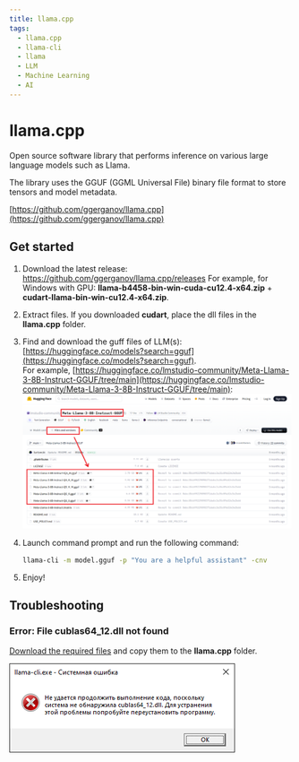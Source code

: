 ```yaml
---
title: llama.cpp
tags:
  - llama.cpp
  - llama-cli
  - llama
  - LLM
  - Machine Learning
  - AI
---
```


# llama.cpp

Open source software library that performs inference on various large language models such as Llama.

The library uses the GGUF (GGML Universal File) binary file format to store tensors and model metadata.

[https://github.com/ggerganov/llama.cpp](https://github.com/ggerganov/llama.cpp)

## Get started

1. Download the latest release: https://github.com/ggerganov/llama.cpp/releases
   For example, for Windows with GPU: **llama-b4458-bin-win-cuda-cu12.4-x64.zip** + **cudart-llama-bin-win-cu12.4-x64.zip**.

2. Extract files. If you downloaded **cudart**, place the dll files in the **llama.cpp** folder.

3. Find and download the guff files of LLM(s): [https://huggingface.co/models?search=gguf](https://huggingface.co/models?search=gguf).  
   For example, [https://huggingface.co/lmstudio-community/Meta-Llama-3-8B-Instruct-GGUF/tree/main](https://huggingface.co/lmstudio-community/Meta-Llama-3-8B-Instruct-GGUF/tree/main):
   ![Download files from Hugging Face](huggingface-download.png)

4. Launch command prompt and run the following command:

   ```bash
   llama-cli -m model.gguf -p "You are a helpful assistant" -cnv
   ```

5. Enjoy!

## Troubleshooting

### Error: File cublas64_12.dll not found

[Download the required files](https://github.com/ggerganov/llama.cpp/releases) and copy them to the **llama.cpp** folder.

![Windows: File cublas64_12.dll not found](llama-cpp-cublas64_12_not-found.png)
